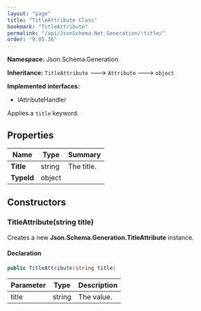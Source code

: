 ```yaml
---
layout: "page"
title: "TitleAttribute Class"
bookmark: "TitleAttribute"
permalink: "/api/JsonSchema.Net.Generation/:title/"
order: "9.05.36"
---
```

**Namespace:** Json.Schema.Generation

**Inheritance:**
`TitleAttribute`
 🡒 
`Attribute`
 🡒 
`object`

**Implemented interfaces:**

- IAttributeHandler

Applies a `title` keyword.

## Properties

| Name | Type | Summary |
|---|---|---|
| **Title** | string | The title. |
| **TypeId** | object |  |
## Constructors

### TitleAttribute(string title)

Creates a new **Json.Schema.Generation.TitleAttribute** instance.

#### Declaration

```c#
public TitleAttribute(string title)
```
| Parameter | Type | Description |
|---|---|---|
| title | string | The value. |

